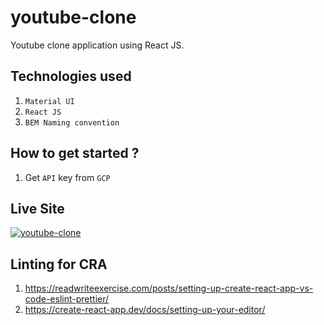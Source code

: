 # youtube-clone
Youtube clone application using React JS.


## Technologies used
1. `Material UI`
2. `React JS`
3. `BEM Naming convention`

## How to get started ?
1. Get `API` key from `GCP`

 ## Live Site
<a href="https://clone-d09bd.web.app/" rel="youtube">![youtube-clone](https://github.com/sudipstha08/youtube-clone/blob/master/src/assets/images/youtube.png?raw=true)</a>

## Linting for CRA
1. https://readwriteexercise.com/posts/setting-up-create-react-app-vs-code-eslint-prettier/
2. https://create-react-app.dev/docs/setting-up-your-editor/